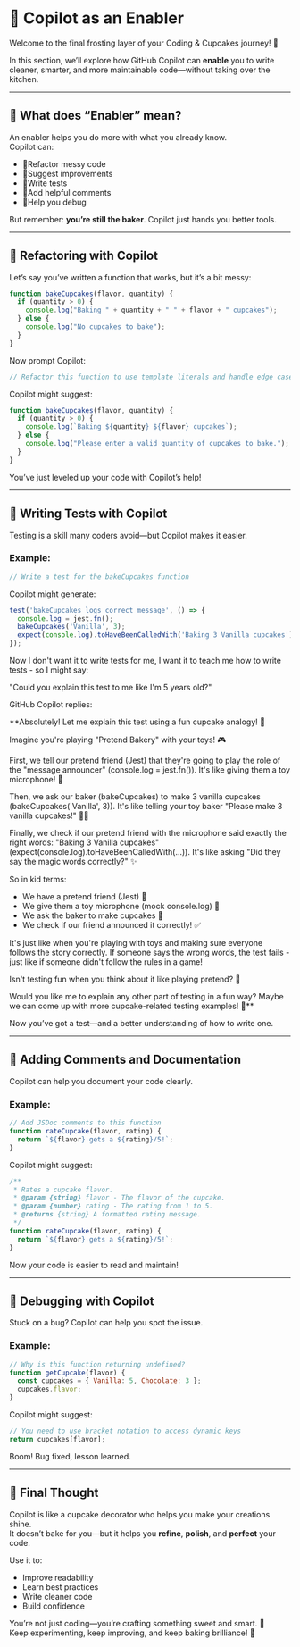 # 🚀 Copilot as an Enabler

Welcome to the final frosting layer of your Coding & Cupcakes journey! 🧁  

In this section, we’ll explore how GitHub Copilot can **enable** you to write cleaner, smarter, and more maintainable code—without taking over the kitchen.

---

## 🍰 What does “Enabler” mean?

An enabler helps you do more with what you already know.  
Copilot can:
- 🧁Refactor messy code
- 🍰Suggest improvements
- 🎂Write tests
- 🍩Add helpful comments
- 🍬Help you debug

But remember: **you’re still the baker**. Copilot just hands you better tools.

---

## 🧁 Refactoring with Copilot

Let’s say you’ve written a function that works, but it’s a bit messy:

```js
function bakeCupcakes(flavor, quantity) {
  if (quantity > 0) {
    console.log("Baking " + quantity + " " + flavor + " cupcakes");
  } else {
    console.log("No cupcakes to bake");
  }
}
```

Now prompt Copilot:

```js
// Refactor this function to use template literals and handle edge cases
```

Copilot might suggest:

```js
function bakeCupcakes(flavor, quantity) {
  if (quantity > 0) {
    console.log(`Baking ${quantity} ${flavor} cupcakes`);
  } else {
    console.log("Please enter a valid quantity of cupcakes to bake.");
  }
}
```

You’ve just leveled up your code with Copilot’s help!

---

## 🍩 Writing Tests with Copilot

Testing is a skill many coders avoid—but Copilot makes it easier.

### Example:
```js
// Write a test for the bakeCupcakes function
```

Copilot might generate:

```js
test('bakeCupcakes logs correct message', () => {
  console.log = jest.fn();
  bakeCupcakes('Vanilla', 3);
  expect(console.log).toHaveBeenCalledWith('Baking 3 Vanilla cupcakes');
});
```
Now I don't want it to write tests for me, I want it to teach me how to write tests - so I might say: 

"Could you explain this test to me like I'm 5 years old?"

GitHub Copilot replies:

**Absolutely! Let me explain this test using a fun cupcake analogy! 🧁

Imagine you're playing "Pretend Bakery" with your toys! 🎮

First, we tell our pretend friend (Jest) that they're going to play the role of the "message announcer" (console.log = jest.fn()). It's like giving them a toy microphone! 🎤

Then, we ask our baker (bakeCupcakes) to make 3 vanilla cupcakes (bakeCupcakes('Vanilla', 3)). It's like telling your toy baker "Please make 3 vanilla cupcakes!" 🧑‍🍳

Finally, we check if our pretend friend with the microphone said exactly the right words: "Baking 3 Vanilla cupcakes" (expect(console.log).toHaveBeenCalledWith(...)). It's like asking "Did they say the magic words correctly?" ✨

So in kid terms:

- We have a pretend friend (Jest) 🤖
- We give them a toy microphone (mock console.log) 🎤
- We ask the baker to make cupcakes 🧁
- We check if our friend announced it correctly! ✅

It's just like when you're playing with toys and making sure everyone follows the story correctly. If someone says the wrong words, the test fails - just like if someone didn't follow the rules in a game!

Isn't testing fun when you think about it like playing pretend? 🌟

Would you like me to explain any other part of testing in a fun way? Maybe we can come up with more cupcake-related testing examples! 🍰**

Now you’ve got a test—and a better understanding of how to write one.

---

## 🍬 Adding Comments and Documentation

Copilot can help you document your code clearly.

### Example:
```js
// Add JSDoc comments to this function
function rateCupcake(flavor, rating) {
  return `${flavor} gets a ${rating}/5!`;
}
```

Copilot might suggest:

```js
/**
 * Rates a cupcake flavor.
 * @param {string} flavor - The flavor of the cupcake.
 * @param {number} rating - The rating from 1 to 5.
 * @returns {string} A formatted rating message.
 */
function rateCupcake(flavor, rating) {
  return `${flavor} gets a ${rating}/5!`;
}
```

Now your code is easier to read and maintain!

---

## 🎂 Debugging with Copilot

Stuck on a bug? Copilot can help you spot the issue.

### Example:
```js
// Why is this function returning undefined?
function getCupcake(flavor) {
  const cupcakes = { Vanilla: 5, Chocolate: 3 };
  cupcakes.flavor;
}
```

Copilot might suggest:
```js
// You need to use bracket notation to access dynamic keys
return cupcakes[flavor];
```

Boom! Bug fixed, lesson learned.

---

## 💖 Final Thought

Copilot is like a cupcake decorator who helps you make your creations shine.  
It doesn’t bake for you—but it helps you **refine**, **polish**, and **perfect** your code.

Use it to:
- Improve readability
- Learn best practices
- Write cleaner code
- Build confidence

You’re not just coding—you’re crafting something sweet and smart. 🍰  
Keep experimenting, keep improving, and keep baking brilliance! 🧁
